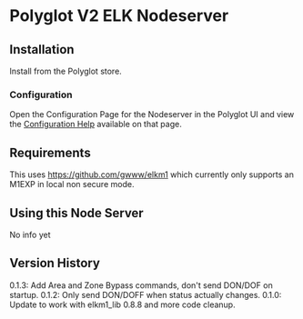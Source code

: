 # Polyglot V2 ELK Nodeserver

## Installation

Install from the Polyglot store.

### Configuration

Open the Configuration Page for the Nodeserver in the Polyglot UI and view the [Configuration Help](/POLYGLOT_CONFIG.md) available on that page.

## Requirements

This uses https://github.com/gwww/elkm1 which currently only supports an M1EXP in local non secure mode.

## Using this Node Server

No info yet

## Version History

0.1.3: Add Area and Zone Bypass commands, don't send DON/DOF on startup.
0.1.2: Only send DON/DOFF when status actually changes.
0.1.0: Update to work with elkm1_lib 0.8.8 and more code cleanup.
